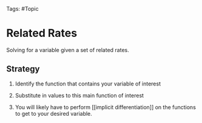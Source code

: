 Tags: #Topic 

# Related Rates

Solving for a variable given a set of related rates.

## Strategy

1. Identify the function that contains your variable of interest

2. Substitute in values to this main function of interest

3. You will likely have to perform [[implicit differentiation]] on the functions to get to your desired variable.